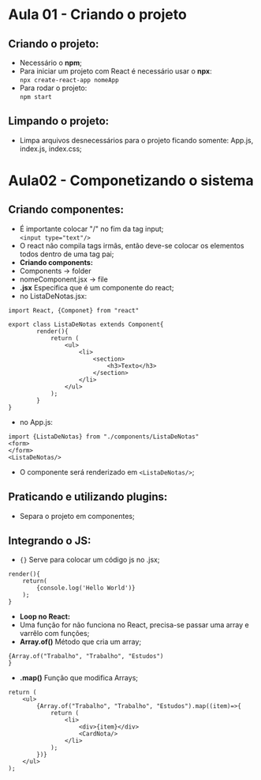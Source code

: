 # Aula 01 - Criando o projeto
## Criando o projeto:
- Necessário o **npm**;  
- Para iniciar um projeto com React é necessário usar o **npx**:  
```npx create-react-app nomeApp```
- Para rodar o projeto:  
```npm start```
## Limpando o projeto:  
- Limpa arquivos desnecessários para o projeto ficando somente: App.js, index.js, index.css;  

# Aula02 - Componetizando o sistema
## Criando componentes:  
- É importante colocar "/" no fim da tag input;  
```<input type="text"/>```  
- O react não compila tags irmãs, então deve-se colocar os elementos todos dentro de uma tag pai;  
- **Criando components:**  
- Components -> folder  
- nomeComponent.jsx -> file  
- **.jsx** Especifica que é um componente do react;  
- no ListaDeNotas.jsx:  
```
import React, {Componet} from "react"

export class ListaDeNotas extends Component{
		render(){
			return (
				<ul>
					<li>
						<section>
							<h3>Texto</h3>
						</section>
					</li>
				</ul>
			);
		}
}
```
- no App.js:  
```
import {ListaDeNotas} from "./components/ListaDeNotas"  
<form>
</form>
<ListaDeNotas/>
```
- O componente será renderizado em ```<ListaDeNotas/>```;  
## Praticando e utilizando plugins:  
- Separa o projeto em componentes;

## Integrando o JS:  
- ```{}``` Serve para colocar um código js no .jsx;  
```
render(){
	return(
		{console.log('Hello World')}
	);
}
```
- **Loop no React:**  
- Uma função for não funciona no React, precisa-se passar uma array e varrêlo com funções;  
- **Array.of()** Método que cria um array;  
```
{Array.of("Trabalho", "Trabalho", "Estudos")
}
```
- **.map()** Função que modifica Arrays;  
```
return (
	<ul>
		{Array.of("Trabalho", "Trabalho", "Estudos").map((item)=>{
			return (
				<li>
					<div>{item}</div>
					<CardNota/>
				</li>
			);
		})}
	</ul>
);
```
